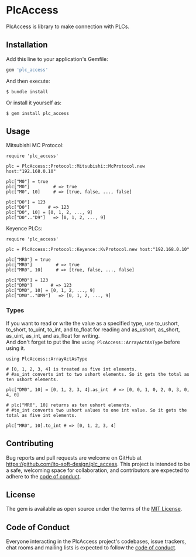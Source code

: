 # PlcAccess

PlcAccess is library to make connection with PLCs.

## Installation

Add this line to your application's Gemfile:

```ruby
gem 'plc_access'
```

And then execute:

    $ bundle install

Or install it yourself as:

    $ gem install plc_access

## Usage


Mitsubishi MC Protocol:

```
require 'plc_access'

plc = PlcAccess::Protocol::Mitsubishi::McProtocol.new host:"192.168.0.10"

plc["M0"] = true
plc["M0"]         # => true
plc["M0", 10]     # => [true, false, ..., false]

plc["D0"] = 123
plc["D0"]       # => 123
plc["D0", 10] = [0, 1, 2, ..., 9]
plc["D0".."D9"]   => [0, 1, 2, ..., 9]
```

Keyence PLCs:

```
require 'plc_access'

plc = PlcAccess::Protocol::Keyence::KvProtocol.new host:"192.168.0.10"

plc["MR0"] = true
plc["MR0"]         # => true
plc["MR0", 10]     # => [true, false, ..., false]

plc["DM0"] = 123
plc["DM0"]       # => 123
plc["DM0", 10] = [0, 1, 2, ..., 9]
plc["DM0".."DM9"]   => [0, 1, 2, ..., 9]
```

### Types

If you want to read or write the value as a specified type, use to_ushort, to_short, to_uint, to_int, and to_float for reading and as_ushort, as_short, as_uint, as_int, and as_float for writing.   
And don't forget to put the line ```using PlcAccess::ArrayActAsType``` before using it.

```
using PlcAccess::ArrayActAsType

# [0, 1, 2, 3, 4] is treated as five int elements.
# #as_int converts int to two ushort elements. So it gets the total as ten ushort elements.

plc["DM0", 10] = [0, 1, 2, 3, 4].as_int  # => [0, 0, 1, 0, 2, 0, 3, 0, 4, 0]

# plc["MR0", 10] returns as ten ushort elements.
# #to_int converts two ushort values to one int value. So it gets the total as five int elements.

plc["MR0", 10].to_int # => [0, 1, 2, 3, 4]
```

## Contributing

Bug reports and pull requests are welcome on GitHub at https://github.com/ito-soft-design/plc_access. This project is intended to be a safe, welcoming space for collaboration, and contributors are expected to adhere to the [code of conduct](https://github.com/ito-soft-design/plc_access/blob/master/CODE_OF_CONDUCT.md).


## License

The gem is available as open source under the terms of the [MIT License](https://opensource.org/licenses/MIT).

## Code of Conduct

Everyone interacting in the PlcAccess project's codebases, issue trackers, chat rooms and mailing lists is expected to follow the [code of conduct](https://github.com/ito-soft-design/plc_access/blob/master/CODE_OF_CONDUCT.md).
